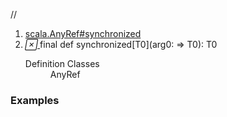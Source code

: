 //
<ol>
<li><a href="https://www.scala-lang.org/api/2.12.3/scala/collection/immutable/List.html#synchronized[T0](x$1:=>T0):T0">scala.AnyRef#synchronized</a></li>
<li name="scala.AnyRef#synchronized" visbl="pub" class="indented0 " data-isabs="false" fullcomment="yes" group="Ungrouped"> <a id="synchronized[T0](x$1:=>T0):T0"></a><a id="synchronized[T0](⇒T0):T0"></a> <span class="permalink"> <a href="../../../scala/collection/immutable/List.html#synchronized[T0](x$1:=>T0):T0" title="Permalink"> <i class="material-icons"></i> </a> </span> <span class="modifier_kind"> <span class="modifier">final </span> <span class="kind">def</span> </span> <span class="symbol"> <span class="name">synchronized</span><span class="tparams">[<span name="T0">T0</span>]</span><span class="params">(<span name="arg0">arg0: ⇒ <span class="extype" name="java.lang.AnyRef.synchronized.T0">T0</span></span>)</span><span class="result">: <span class="extype" name="java.lang.AnyRef.synchronized.T0">T0</span></span> </span> 
 <div class="fullcomment">
  <dl class="attributes block"> 
   <dt>
    Definition Classes
   </dt>
   <dd>
    AnyRef
   </dd>
  </dl>
 </div> </li>
        </ol>


### Examples



